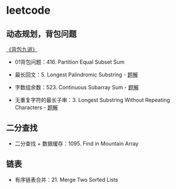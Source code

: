 # leetcode

## 动态规划，背包问题
[《背包九讲》](https://www.cnblogs.com/jbelial/articles/2116074.html)
- 01背包问题：416. Partition Equal Subset Sum

- 最长回文：5. Longest Palindromic Substring - [题解](https://leetcode-cn.com/problems/longest-palindromic-substring/solution/dong-tai-gui-hua-jie-zui-chang-hui-wen-by-inuanfen/)

- 字数组余数：523. Continuous Subarray Sum - [题解](https://leetcode-cn.com/problems/continuous-subarray-sum/solution/dong-tai-gui-hua-pan-0-by-inuanfeng/)

- 无重复字符的最长子串：3. Longest Substring Without Repeating Characters - [题解](https://leetcode-cn.com/problems/longest-substring-without-repeating-characters/solution/dong-tai-gui-hua-jie-by-inuanfeng/)

## 二分查找
- 二分查找 + 数据缓存：1095. Find in Mountain Array

## 链表
- 有序链表合并：21. Merge Two Sorted Lists